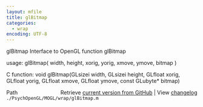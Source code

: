 ```yaml
---
layout: mfile
title: glBitmap
categories:
  - wrap
encoding: UTF-8
---
```


glBitmap  Interface to OpenGL function glBitmap  

usage:  glBitmap( width, height, xorig, yorig, xmove, ymove, bitmap )  

C function:  void glBitmap(GLsizei width, GLsizei height, GLfloat xorig, GLfloat yorig, GLfloat xmove, GLfloat ymove, const GLubyte\* bitmap)  


<div class="code_header" style="text-align:right;">
  <span style="float:left;">Path&nbsp;&nbsp;</span> <span class="counter">Retrieve <a href=
  "https://raw.github.com/Psychtoolbox-3/Psychtoolbox-3/beta/./PsychOpenGL/MOGL/wrap/glBitmap.m">current version from GitHub</a> | View <a href=
  "https://github.com/Psychtoolbox-3/Psychtoolbox-3/commits/beta/./PsychOpenGL/MOGL/wrap/glBitmap.m">changelog</a></span>
</div>
<div class="code">
  <code>./PsychOpenGL/MOGL/wrap/glBitmap.m</code>
</div>
